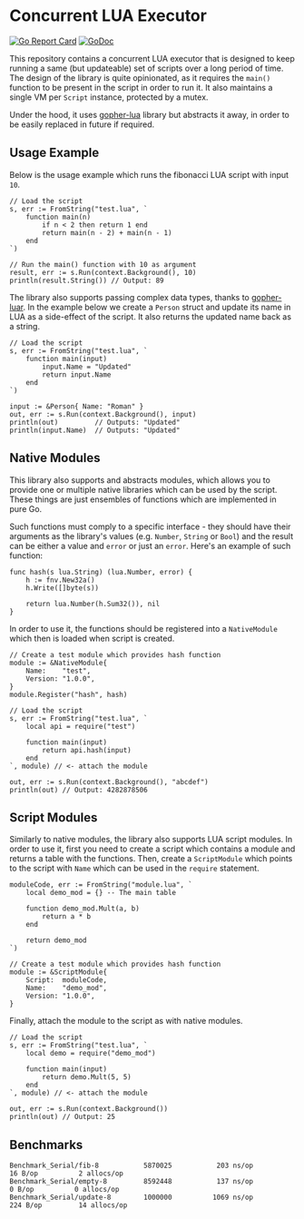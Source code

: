 # Concurrent LUA Executor

[![Go Report Card](https://goreportcard.com/badge/github.com/kelindar/lua)](https://goreportcard.com/report/github.com/kelindar/lua)
[![GoDoc](https://godoc.org/github.com/kelindar/lua?status.svg)](https://godoc.org/github.com/kelindar/lua)

This repository contains a concurrent LUA executor that is designed to keep running a same (but updateable) set of scripts over a long period of time. The design of the library is quite opinionated, as it requires the `main()` function to be present in the script in order to run it. It also maintains a single VM per `Script` instance, protected by a mutex.

Under the hood, it uses [gopher-lua](https://github.com/yuin/gopher-lua) library but abstracts it away, in order to be easily replaced in future if required. 


## Usage Example
Below is the usage example which runs the fibonacci LUA script with input `10`.

```
// Load the script
s, err := FromString("test.lua", `
    function main(n)
        if n < 2 then return 1 end
        return main(n - 2) + main(n - 1)
    end
`)

// Run the main() function with 10 as argument
result, err := s.Run(context.Background(), 10)
println(result.String()) // Output: 89
```

The library also supports passing complex data types, thanks to [gopher-luar](https://github.com/layeh/gopher-luar). In the example below we create a `Person` struct and update its name in LUA as a side-effect of the script. It also returns the updated name back as a string.

```
// Load the script
s, err := FromString("test.lua", `
    function main(input)
        input.Name = "Updated"
        return input.Name
    end
`)

input := &Person{ Name: "Roman" }
out, err := s.Run(context.Background(), input)
println(out)         // Outputs: "Updated"
println(input.Name)  // Outputs: "Updated"
```

## Native Modules

This library also supports and abstracts modules, which allows you to provide one or multiple native libraries which can be used by the script. These things are just ensembles of functions which are implemented in pure Go. 

Such functions must comply to a specific interface - they should have their arguments as the library's values (e.g. `Number`, `String` or `Bool`) and the result can be either a value and `error` or just an `error`. Here's an example of such function:
```
func hash(s lua.String) (lua.Number, error) {
	h := fnv.New32a()
	h.Write([]byte(s))

	return lua.Number(h.Sum32()), nil
}
```

In order to use it, the functions should be registered into a `NativeModule` which then is loaded when script is created.
```
// Create a test module which provides hash function
module := &NativeModule{
    Name:    "test",
    Version: "1.0.0",
}
module.Register("hash", hash)

// Load the script
s, err := FromString("test.lua", `
    local api = require("test")

    function main(input)
        return api.hash(input)
    end
`, module) // <- attach the module

out, err := s.Run(context.Background(), "abcdef")
println(out) // Output: 4282878506

```

## Script Modules 

Similarly to native modules, the library also supports LUA script modules. In order to use it, first you need to create a script which contains a module and returns a table with the functions. Then, create a `ScriptModule` which points to the script with `Name` which can be used in the `require` statement.

```
moduleCode, err := FromString("module.lua", `
    local demo_mod = {} -- The main table

    function demo_mod.Mult(a, b)
        return a * b
    end

    return demo_mod
`)

// Create a test module which provides hash function
module := &ScriptModule{
    Script:  moduleCode,
    Name:    "demo_mod",
    Version: "1.0.0",
}
```

Finally, attach the module to the script as with native modules.

```
// Load the script
s, err := FromString("test.lua", `
    local demo = require("demo_mod")

    function main(input)
        return demo.Mult(5, 5)
    end
`, module) // <- attach the module

out, err := s.Run(context.Background())
println(out) // Output: 25
```


## Benchmarks

```
Benchmark_Serial/fib-8         	 5870025	       203 ns/op	      16 B/op	       2 allocs/op
Benchmark_Serial/empty-8       	 8592448	       137 ns/op	       0 B/op	       0 allocs/op
Benchmark_Serial/update-8      	 1000000	      1069 ns/op	     224 B/op	      14 allocs/op
```